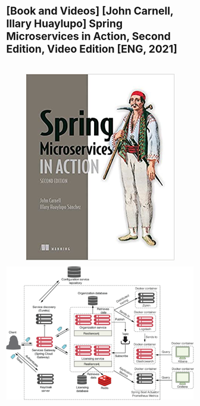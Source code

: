 # [Book and Videos] [John Carnell, Illary Huaylupo] Spring Microservices in Action, Second Edition, Video Edition [ENG, 2021]


<br/>


<p align="center">
  <img src="https://raw.githubusercontent.com/webmakaka/Spring-Microservices-in-Action-Second-Edition/master/img/Spring-Microservices-in-Action.jpg" alt="Spring Microservices in Action, Second Edition, Video Edition"/>
</p>




<p align="center">
  <img src="https://raw.githubusercontent.com/webmakaka/Spring-Microservices-in-Action-Second-Edition/master/img/ch01-pic01.png" alt="Spring Microservices in Action, Second Edition, Video Edition"/>
</p>
